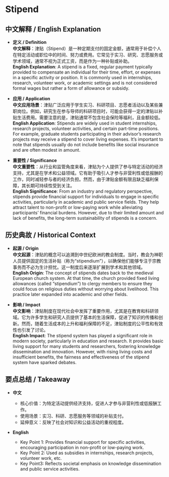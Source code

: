# Stipend

## 中文解释 / English Explanation

* **定义 / Definition**  
  **中文解释**：津贴（Stipend）是一种定期支付的固定金额，通常用于补偿个人在特定活动或职位中的时间、努力或费用。它常见于实习、研究、志愿服务或学术领域，通常不视为正式工资，而是作为一种补贴或补助。  
  **English Explanation**: A stipend is a fixed, regular payment typically provided to compensate an individual for their time, effort, or expenses in a specific activity or position. It is commonly used in internships, research, volunteer work, or academic settings and is not considered formal wages but rather a form of allowance or subsidy.

* **应用 / Application**  
  **中文应用场景**：津贴广泛应用于学生实习、科研项目、志愿者活动以及某些兼职岗位。例如，研究生在参与导师的科研项目时，可能会获得一定的津贴以补贴生活费用。需要注意的是，津贴通常不包含社会保险等福利，且金额较低。  
  **English Application**: Stipends are widely used in student internships, research projects, volunteer activities, and certain part-time positions. For example, graduate students participating in their advisor’s research projects may receive a stipend to cover living expenses. It’s important to note that stipends usually do not include benefits like social insurance and are often modest in amount.

* **重要性 / Significance**  
  **中文重要性**：从行业和监管角度来看，津贴为个人提供了参与特定活动的经济支持，尤其是在学术和公益领域。它有助于吸引人才参与非营利性或低报酬的工作，同时减轻参与者的经济负担。然而，由于津贴金额有限且缺乏福利保障，其长期可持续性受到关注。  
  **English Significance**: From an industry and regulatory perspective, stipends provide financial support for individuals to engage in specific activities, particularly in academic and public service fields. They help attract talent to non-profit or low-paying work while alleviating participants’ financial burdens. However, due to their limited amount and lack of benefits, the long-term sustainability of stipends is a concern.

## 历史典故 / Historical Context

* **起源 / Origin**  
  **中文起源**：津贴的概念可以追溯到中世纪欧洲的教会制度。当时，教会为神职人员提供固定的生活补贴（称为“stipendium”），以确保他们能够专注于宗教事务而不必为生计担忧。这一制度后来逐渐扩展到学术和其他领域。  
  **English Origin**: The concept of stipends dates back to the medieval European church system. At that time, the church provided fixed living allowances (called “stipendium”) to clergy members to ensure they could focus on religious duties without worrying about livelihood. This practice later expanded into academic and other fields.

* **影响 / Impact**  
  **中文影响**：津贴制度在现代社会中发挥了重要作用，尤其是在教育和科研领域。它为许多学生和研究人员提供了基本的生活保障，促进了知识的传播和创新。然而，随着生活成本的上升和福利保障的不足，津贴制度的公平性和有效性也引发了讨论。  
  **English Impact**: The stipend system has played a significant role in modern society, particularly in education and research. It provides basic living support for many students and researchers, fostering knowledge dissemination and innovation. However, with rising living costs and insufficient benefits, the fairness and effectiveness of the stipend system have sparked debates.

## 要点总结 / Takeaway

* **中文**  
  - 核心价值：为特定活动提供经济支持，促进人才参与非营利性或低报酬工作。  
  - 使用场景：实习、科研、志愿服务等领域的补贴支付。  
  - 延伸意义：反映了社会对知识和公益活动的重视程度。

* **English**  
  - Key Point 1: Provides financial support for specific activities, encouraging participation in non-profit or low-paying work.  
  - Key Point 2: Used as subsidies in internships, research projects, volunteer work, etc.  
   - Key Point3: Reflects societal emphasis on knowledge dissemination and public service activities.